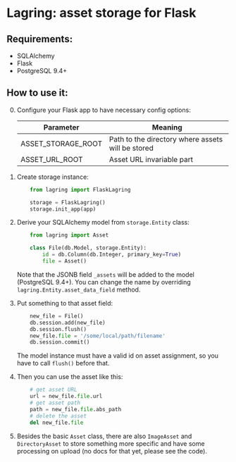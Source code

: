 # Lagring: asset storage for Flask


## Requirements:

- SQLAlchemy
- Flask
- PostgreSQL 9.4+


## How to use it:

0. Configure your Flask app to have necessary config options:

    Parameter          | Meaning
    -------------------|--------------------------------------------------
    ASSET_STORAGE_ROOT | Path to the directory where assets will be stored
    ASSET_URL_ROOT     | Asset URL invariable part

1.  Create storage instance:

    ```python
        from lagring import FlaskLagring

        storage = FlaskLagring()
        storage.init_app(app)
    ```

2. Derive your SQLAlchemy model from `storage.Entity` class:

    ```python
        from lagring import Asset

        class File(db.Model, storage.Entity):
            id = db.Column(db.Integer, primary_key=True)
            file = Asset()
    ```

    Note that the JSONB field `_assets` will be added to the model (PostgreSQL 9.4+).
    You can change the name by overriding `lagring.Entity.asset_data_field` method.

3. Put something to that asset field:

    ```python
        new_file = File()
        db.session.add(new_file)
        db.session.flush()
        new_file.file = '/some/local/path/filename'
        db.session.commit()
    ```

    The model instance must have a valid id on asset assignment, so you have to call `flush()`
    before that.

4. Then you can use the asset like this:

    ```python
        # get asset URL
        url = new_file.file.url
        # get asset path
        path = new_file.file.abs_path
        # delete the asset
        del new_file.file
    ```

5. Besides the basic `Asset` class, there are also `ImageAsset` and `DirectoryAsset` to store
something more specific and have some processing on upload (no docs for that yet, please see
the code).
